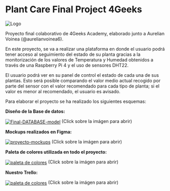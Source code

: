 # Plant Care Final Project 4Geeks

<img src="https://i.ibb.co/hCRyZK3/Logo.png" alt="Logo" border="0">

Proyecto final colaborativo de 4Geeks Academy, elaborado junto a Aurelian Voinea (@aurelianvoinea6).

En este proyecto, se va a realizar una plataforma en donde el usuario podrá tener acceso al seguimiento del estado de su planta gracias a la monitorización de los valores de Temperatura y Humedad obtenidos a través de una Raspberry Pi 4 y el uso de sensores DHT22.

El usuario podrá ver en su panel de control el estado de cada una de sus plantas. Esto será posible comparando el valor medio actual recogido por parte del sensor con el valor recomendado para cada tipo de planta; si el valor es menor al recomendado, el usuario es avisado.

Para elaborar el proyecto se ha realizado los siguientes esquemas:

<b>Diseño de la Base de datos:</b>

<a href="https://app.quickdatabasediagrams.com/#/d/cytSRn"><img align="center" src="https://i.ibb.co/Qd5NKXJ/Final-DATABASE-model.png" alt="Final-DATABASE-model" alt="database" border="0" /></a>
(Click sobre la imágen para abrir)

<b>Mockups realizados en Figma:</b>

<a href="https://www.figma.com/file/K20onXiP5f3uAkAGVAMDeG/Plant_Care_Project2020?node-id=0%3A1"><img align="center" src="https://i.ibb.co/2KjtSHZ/proyecto-mokups.png" alt="proyecto-mockups" border="0" /></a>
(Click sobre la imágen para abrir)

<b>Paleta de colores utilizada en todo el proyecto:</b>

<a href="https://coolors.co/e3f8e8-ff8785-2c3e50-009ba0-ffffff"><img align="center" src="https://i.ibb.co/gFDDqNf/paleta.png" alt="paleta de colores" border="0" /></a>
(Click sobre la imágen para abrir)

<b>Nuestro Trello:</b>

<a href="https://trello.com/invite/b/QTRNKzcl/3968b097321e41e3c94130209e887e5b/plant-care-proyecto"><img align="center" src="https://i.ibb.co/9vxYHDY/Todolist.png" alt="paleta de colores" border="0" /></a>
(Click sobre la imágen para abrir)
